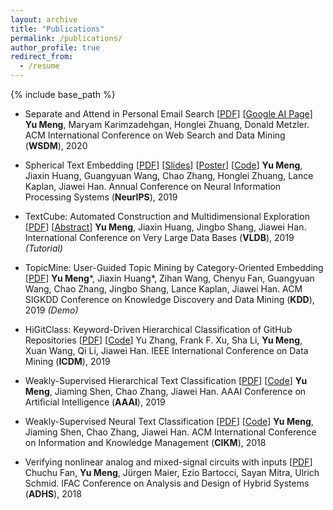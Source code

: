 ```yaml
---
layout: archive
title: "Publications"
permalink: /publications/
author_profile: true
redirect_from:
  - /resume
---
```


{% include base_path %}

* Separate and Attend in Personal Email Search \[[PDF](https://arxiv.org/abs/1911.09732)\] \[[Google AI Page](https://ai.google/research/pubs/pub48688)\]
**Yu Meng**, Maryam Karimzadehgan, Honglei Zhuang, Donald Metzler.
ACM International Conference on Web Search and Data Mining (**WSDM**), 2020

* Spherical Text Embedding \[[PDF](https://arxiv.org/abs/1911.01196)\] \[[Slides](/files/Spherical-Text-Embedding.pdf)\] \[[Poster](/files/Spherical-Text-Embedding-poster.pdf)\] \[[Code](https://github.com/yumeng5/Spherical-Text-Embedding)\]
**Yu Meng**, Jiaxin Huang, Guangyuan Wang, Chao Zhang, Honglei Zhuang, Lance Kaplan, Jiawei Han.
Annual Conference on Neural Information Processing Systems (**NeurIPS**), 2019

* TextCube: Automated Construction and Multidimensional Exploration \[[PDF](https://www.dropbox.com/s/gbqd83zocy2szph/VLDB%2719%20tutorial.pdf?dl=1)\] \[[Abstract](http://www.vldb.org/pvldb/vol12/p1974-meng.pdf)\]
**Yu Meng**, Jiaxin Huang, Jingbo Shang, Jiawei Han.
International Conference on Very Large Data Bases (**VLDB**), 2019 _(Tutorial)_

* TopicMine: User-Guided Topic Mining by Category-Oriented Embedding \[[PDF](https://www.kdd.org/kdd2019/docs/KDD2019_Showcase_2074.pdf)\]
**Yu Meng**\*, Jiaxin Huang\*, Zihan Wang, Chenyu Fan, Guangyuan Wang, Chao Zhang, Jingbo Shang, Lance Kaplan, Jiawei Han.
ACM SIGKDD Conference on Knowledge Discovery and Data Mining (**KDD**), 2019 _(Demo)_

* HiGitClass: Keyword-Driven Hierarchical Classification of GitHub Repositories \[[PDF](https://arxiv.org/abs/1910.07115)\] \[[Code](https://github.com/yuzhimanhua/HiGitClass)\]
Yu Zhang, Frank F. Xu, Sha Li, **Yu Meng**, Xuan Wang, Qi Li, Jiawei Han.
IEEE International Conference on Data Mining (**ICDM**), 2019

* Weakly-Supervised Hierarchical Text Classification \[[PDF](https://arxiv.org/abs/1812.11270)\] \[[Code](https://github.com/yumeng5/WeSHClass)\]
**Yu Meng**, Jiaming Shen, Chao Zhang, Jiawei Han.
AAAI Conference on Artificial Intelligence (**AAAI**), 2019

* Weakly-Supervised Neural Text Classification \[[PDF](https://arxiv.org/abs/1809.01478)\] \[[Code](https://github.com/yumeng5/WeSTClass)\]
**Yu Meng**, Jiaming Shen, Chao Zhang, Jiawei Han.
ACM International Conference on Information and Knowledge Management (**CIKM**), 2018

* Verifying nonlinear analog and mixed-signal circuits with inputs \[[PDF](https://arxiv.org/abs/1803.02975)\]
Chuchu Fan, **Yu Meng**, Jürgen Maier, Ezio Bartocci, Sayan Mitra, Ulrich Schmid.
IFAC Conference on Analysis and Design of Hybrid Systems (**ADHS**), 2018
